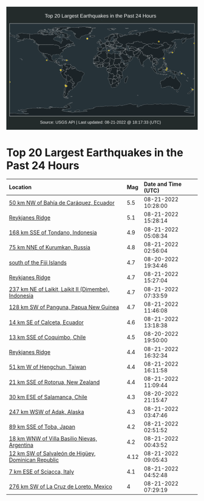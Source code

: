 ![Map](./map.png)

# Top 20 Largest Earthquakes in the Past 24 Hours

| Location | Mag | Date and Time (UTC) |
|:---|:---|:---|
| [50 km NW of Bahía de Caráquez, Ecuador](https://earthquake.usgs.gov/earthquakes/eventpage/us6000icif) | 5.5 | 08-21-2022 10:28:00 |
| [Reykjanes Ridge](https://earthquake.usgs.gov/earthquakes/eventpage/us6000icjp) | 5.1 | 08-21-2022 15:28:14 |
| [168 km SSE of Tondano, Indonesia](https://earthquake.usgs.gov/earthquakes/eventpage/us6000ich5) | 4.9 | 08-21-2022 05:08:34 |
| [75 km NNE of Kurumkan, Russia](https://earthquake.usgs.gov/earthquakes/eventpage/us6000icgs) | 4.8 | 08-21-2022 02:56:04 |
| [south of the Fiji Islands](https://earthquake.usgs.gov/earthquakes/eventpage/us6000ices) | 4.7 | 08-20-2022 19:34:46 |
| [Reykjanes Ridge](https://earthquake.usgs.gov/earthquakes/eventpage/us6000icjm) | 4.7 | 08-21-2022 15:27:04 |
| [237 km NE of Laikit, Laikit II (Dimembe), Indonesia](https://earthquake.usgs.gov/earthquakes/eventpage/us6000ichr) | 4.7 | 08-21-2022 07:33:59 |
| [128 km SW of Panguna, Papua New Guinea](https://earthquake.usgs.gov/earthquakes/eventpage/us6000icir) | 4.7 | 08-21-2022 11:46:08 |
| [14 km SE of Calceta, Ecuador](https://earthquake.usgs.gov/earthquakes/eventpage/us6000icj1) | 4.6 | 08-21-2022 13:18:38 |
| [13 km SSE of Coquimbo, Chile](https://earthquake.usgs.gov/earthquakes/eventpage/us6000icex) | 4.5 | 08-20-2022 19:50:00 |
| [Reykjanes Ridge](https://earthquake.usgs.gov/earthquakes/eventpage/us6000icjw) | 4.4 | 08-21-2022 16:32:34 |
| [51 km W of Hengchun, Taiwan](https://earthquake.usgs.gov/earthquakes/eventpage/us6000icjt) | 4.4 | 08-21-2022 16:11:58 |
| [21 km SSE of Rotorua, New Zealand](https://earthquake.usgs.gov/earthquakes/eventpage/us6000icik) | 4.4 | 08-21-2022 11:09:44 |
| [30 km ESE of Salamanca, Chile](https://earthquake.usgs.gov/earthquakes/eventpage/us6000icfk) | 4.3 | 08-20-2022 21:15:47 |
| [247 km WSW of Adak, Alaska](https://earthquake.usgs.gov/earthquakes/eventpage/us6000icgw) | 4.3 | 08-21-2022 03:47:46 |
| [89 km SSE of Toba, Japan](https://earthquake.usgs.gov/earthquakes/eventpage/us6000icgr) | 4.2 | 08-21-2022 02:51:52 |
| [18 km WNW of Villa Basilio Nievas, Argentina](https://earthquake.usgs.gov/earthquakes/eventpage/us6000icg9) | 4.2 | 08-21-2022 00:43:52 |
| [12 km SW of Salvaleón de Higüey, Dominican Republic](https://earthquake.usgs.gov/earthquakes/eventpage/pr2022233001) | 4.12 | 08-21-2022 09:05:43 |
| [7 km ESE of Sciacca, Italy](https://earthquake.usgs.gov/earthquakes/eventpage/us6000ich3) | 4.1 | 08-21-2022 04:52:48 |
| [276 km SW of La Cruz de Loreto, Mexico](https://earthquake.usgs.gov/earthquakes/eventpage/us6000ichm) | 4 | 08-21-2022 07:29:19 |

